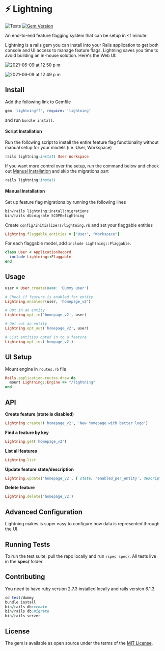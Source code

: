 # ⚡️ Lightning

![Tests](https://github.com/LightningFF/lightning/actions/workflows/run_test.yml/badge.svg) [![Gem Version](https://badge.fury.io/rb/lightningff.svg)](https://badge.fury.io/rb/lightningff)

An end-to-end feature flagging system that can be setup in <1 minute.

Lightning is a rails gem you can install into your Rails application to get both console and UI access to manage feature flags. Lightning saves you time to avoid building an in-house solution. Here's the Web UI:

![2021-06-09 at 12 50 p m](https://user-images.githubusercontent.com/1835120/121349297-40036480-c921-11eb-8ccf-9bd454f54b1e.png)

![2021-06-09 at 12 49 p m](https://user-images.githubusercontent.com/1835120/121349208-25c98680-c921-11eb-9c31-53bf0a4aa5db.png)


## Install

Add the following link to Gemfile
```ruby
gem 'lightningff', require: 'lightning'
```
and run `bundle install`.

#### Script Installation

Run the following script to install the entire feature flag functionality without manual setup for your models (i.e. User, Workspace)
```ruby
rails lightning:install User Workspace
```
If you want more control over the setup, run the command below and check out [Manual Installation](#manual-installation) and skip the migrations part
```ruby
rails lightning:install
```

#### Manual Installation

Set up feature flag migrations by running the following lines
```bash
bin/rails lightning:install:migrations
bin/rails db:migrate SCOPE=lightning
```

Create `config/initializers/lightning.rb` and set your flaggable entities
```ruby
Lightning.flaggable_entities = ["User", "Workspace"]
```
For each flaggable model, add `include Lightning::Flaggable`.
```ruby
class User < ApplicationRecord
  include Lightning::Flaggable
end
```

## Usage

```ruby
user = User.create(name: 'Dummy user')

# Check if feature is enabled for entity
Lightning.enabled?(user, 'homepage_v2')

# Opt in an entity
Lightning.opt_in('homepage_v2', user)

# Opt out an entity
Lightning.opt_out('homepage_v2', user)

# List entities opted in to a feature
Lightning.opt_ins('hompage_v2')
```

## UI Setup

Mount engine in `routes.rb` file
```ruby
Rails.application.routes.draw do
  mount Lightning::Engine => "/lightning"
end
```

## API

**Create feature (state is disabled)**

```ruby
Lightning.create!('homepage_v2', 'New homepage with better logo')
```

**Find a feature by key**

```ruby
Lightning.get('homepage_v2')
```

**List all features**

```ruby
Lightning.list
```

**Update feature state/description**

```ruby
Lightning.update('homepage_v2', { state: 'enabled_per_entity', description: 'Homepage with new nav' })
```

**Delete feature**

```ruby
Lightning.delete('homepage_v2')
```

## Advanced Configuration

Lightning makes is super easy to configure how data is represented through the UI. 

## Running Tests

To run the test suite, pull the repo locally and run `rspec spec/`. All tests live in the **spec/** folder.


## Contributing

You need to have ruby version 2.7.3 installed locally and rails version 6.1.3. 

```ruby
cd test/dummy
bundle install
bin/rails db:create
bin/rails db:migrate
bin/rails server
```

## License
The gem is available as open source under the terms of the [MIT License](https://opensource.org/licenses/MIT).
